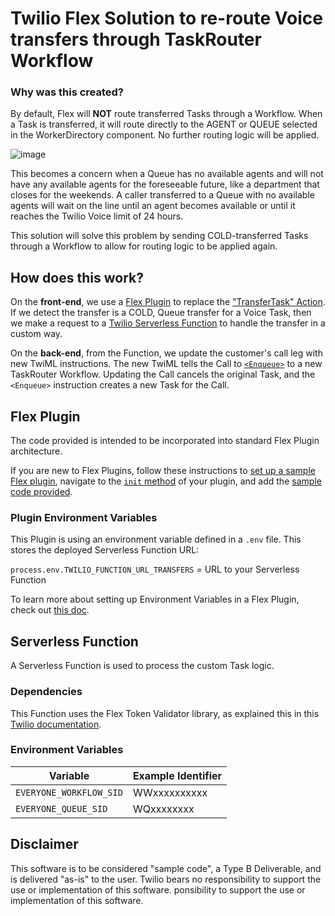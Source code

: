 # Twilio Flex Solution to re-route Voice transfers through TaskRouter Workflow

### Why was this created?
By default, Flex will **NOT** route transferred Tasks through a Workflow. When a Task is transferred, it will route directly to the AGENT or QUEUE selected in the WorkerDirectory component. No further routing logic will be applied. 

![image](https://user-images.githubusercontent.com/67924770/157151805-3db3402d-5360-4f1c-9b8c-8e4be789cc23.png)

This becomes a concern when a Queue has no available agents and will not have any available agents for the foreseeable future, like a department that closes for the weekends. A caller transferred to a Queue with no available agents will wait on the line until an agent becomes available or until it reaches the Twilio Voice limit of 24 hours.

This solution will solve this problem by sending COLD-transferred Tasks through a Workflow to allow for routing logic to be applied again.


## How does this work?

On the **front-end**, we use a [Flex Plugin](https://www.twilio.com/docs/flex/developer/ui-and-plugins) to replace the ["TransferTask" Action](https://www.twilio.com/docs/flex/developer/ui/v1/actions). If we detect the transfer is a COLD, Queue transfer for a Voice Task, then we make a request to a [Twilio Serverless Function](https://www.twilio.com/docs/serverless/functions-assets/functions) to handle the transfer in a custom way.

On the **back-end**, from the Function, we update the customer's call leg with new TwiML instructions. The new TwiML tells the Call to [`<Enqueue>`](https://www.twilio.com/docs/voice/twiml/enqueue) to a new TaskRouter Workflow. Updating the Call cancels the original Task, and the `<Enqueue>` instruction creates a new Task for the Call.


## Flex Plugin

The code provided is intended to be incorporated into standard Flex Plugin architecture. 

If you are new to Flex Plugins, follow these instructions to [set up a sample Flex plugin](https://www.twilio.com/docs/flex/quickstart/getting-started-plugin#set-up-a-sample-flex-plugin), navigate to the [`init` method](https://www.twilio.com/docs/flex/quickstart/getting-started-plugin#build-your-flex-plugin) of your plugin, and add the [sample code provided](https://github.com/brypo/flex-plugin-cold-transfer-workflow/blob/main/plugin-cold-voice-transfer.js). 


### Plugin Environment Variables

This Plugin is using an environment variable defined in a `.env` file. This stores the deployed Serverless Function URL:

`process.env.TWILIO_FUNCTION_URL_TRANSFERS` = URL to your Serverless Function

To learn more about setting up Environment Variables in a Flex Plugin, check out [this doc](https://www.twilio.com/docs/flex/developer/plugins/environment-variables#:~:text=Keep%20in%20mind%20that%20the%20environment%20variable%20names%20are%20required%20to%20start%20with%20TWILIO_%2C%20FLEX_%20or%20REACT_).


## Serverless Function

A Serverless Function is used to process the custom Task logic. 

### Dependencies

This Function uses the Flex Token Validator library, as explained this in this [Twilio documentation](https://www.twilio.com/docs/flex/developer/plugins/call-functions).

### Environment Variables

| Variable | Example Identifier |
| ----- | ---- |
| `EVERYONE_WORKFLOW_SID` | WWxxxxxxxxxx |
| `EVERYONE_QUEUE_SID` | WQxxxxxxxx |


## Disclaimer
This software is to be considered "sample code", a Type B Deliverable, and is delivered "as-is" to the user. Twilio bears no responsibility to support the use or implementation of this software.
ponsibility to support the use or implementation of this software.
